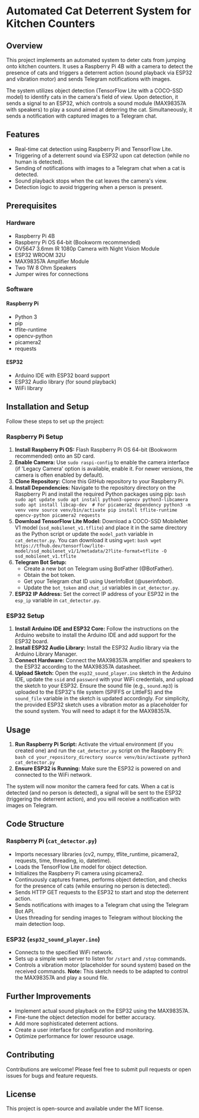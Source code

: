 # Automated Cat Deterrent System for Kitchen Counters

## Overview

This project implements an automated system to deter cats from jumping onto kitchen counters. It uses a Raspberry Pi 4B with a camera to detect the presence of cats and triggers a deterrent action (sound playback via ESP32 and vibration motor) and sends Telegram notifications with images.

The system utilizes object detection (TensorFlow Lite with a COCO-SSD model) to identify cats in the camera's field of view. Upon detection, it sends a signal to an ESP32, which controls a sound module (MAX98357A with speakers) to play a sound aimed at deterring the cat. Simultaneously, it sends a notification with captured images to a Telegram chat.

## Features

- Real-time cat detection using Raspberry Pi and TensorFlow Lite.
- Triggering of a deterrent sound via ESP32 upon cat detection (while no human is detected).
- Sending of notifications with images to a Telegram chat when a cat is detected.
- Sound playback stops when the cat leaves the camera's view.
- Detection logic to avoid triggering when a person is present.

## Prerequisites

### Hardware

- Raspberry Pi 4B
- Raspberry Pi OS 64-bit (Bookworm recommended)
- OV5647 3.6mm IR 1080p Camera with Night Vision Module
- ESP32 WROOM 32U
- MAX98357A Amplifier Module
- Two 1W 8 Ohm Speakers
- Jumper wires for connections

### Software

#### Raspberry Pi

- Python 3
- pip
- tflite-runtime
- opencv-python
- picamera2
- requests

#### ESP32

- Arduino IDE with ESP32 board support
- ESP32 Audio library (for sound playback)
- WiFi library

## Installation and Setup

Follow these steps to set up the project:

### Raspberry Pi Setup

1. **Install Raspberry Pi OS:** Flash Raspberry Pi OS 64-bit (Bookworm recommended) onto an SD card.
2. **Enable Camera:** Use `sudo raspi-config` to enable the camera interface (if 'Legacy Camera' option is available, enable it. For newer versions, the camera is often enabled by default).
3. **Clone Repository:** Clone this GitHub repository to your Raspberry Pi.
4. **Install Dependencies:** Navigate to the repository directory on the Raspberry Pi and install the required Python packages using pip:
   ``bash
   sudo apt update
   sudo apt install python3-opencv python3-libcamera
   sudo apt install libcap-dev  # For picamera2 dependency
   python3 -m venv venv
   source venv/bin/activate
   pip install tflite-runtime opencv-python picamera2 requests
   ``
5. **Download TensorFlow Lite Model:** Download a COCO-SSD MobileNet V1 model (`ssd_mobilenet_v1.tflite`) and place it in the same directory as the Python script or update the `model_path` variable in `cat_detector.py`. You can download it using `wget`:
   ``bash
   wget https://tfhub.dev/tensorflow/lite-model/ssd_mobilenet_v1/1/metadata/2?lite-format=tflite -O ssd_mobilenet_v1.tflite
   ``
6. **Telegram Bot Setup:**
   - Create a new bot on Telegram using BotFather (@BotFather).
   - Obtain the bot token.
   - Get your Telegram chat ID using UserInfoBot (@userinfobot).
   - Update the `bot_token` and `chat_id` variables in `cat_detector.py`.
7. **ESP32 IP Address:** Set the correct IP address of your ESP32 in the `esp_ip` variable in `cat_detector.py`.

### ESP32 Setup

1. **Install Arduino IDE and ESP32 Core:** Follow the instructions on the Arduino website to install the Arduino IDE and add support for the ESP32 board.
2. **Install ESP32 Audio Library:** Install the ESP32 Audio library via the Arduino Library Manager.
3. **Connect Hardware:** Connect the MAX98357A amplifier and speakers to the ESP32 according to the MAX98357A datasheet.
4. **Upload Sketch:** Open the `esp32_sound_player.ino` sketch in the Arduino IDE, update the `ssid` and `password` with your WiFi credentials, and upload the sketch to your ESP32. Ensure the sound file (e.g., `sound.mp3`) is uploaded to the ESP32's file system (SPIFFS or LittleFS) and the `sound_file` variable in the sketch is updated accordingly. For simplicity, the provided ESP32 sketch uses a vibration motor as a placeholder for the sound system. You will need to adapt it for the MAX98357A.

## Usage

1. **Run Raspberry Pi Script:** Activate the virtual environment (if you created one) and run the `cat_detector.py` script on the Raspberry Pi:
   ``bash
   cd your_repository_directory
   source venv/bin/activate
   python3 cat_detector.py
   ``
2. **Ensure ESP32 is Running:** Make sure the ESP32 is powered on and connected to the WiFi network.

The system will now monitor the camera feed for cats. When a cat is detected (and no person is detected), a signal will be sent to the ESP32 (triggering the deterrent action), and you will receive a notification with images on Telegram.

## Code Structure

### Raspberry Pi (`cat_detector.py`)

- Imports necessary libraries (cv2, numpy, tflite_runtime, picamera2, requests, time, threading, io, datetime).
- Loads the TensorFlow Lite model for object detection.
- Initializes the Raspberry Pi camera using picamera2.
- Continuously captures frames, performs object detection, and checks for the presence of cats (while ensuring no person is detected).
- Sends HTTP GET requests to the ESP32 to start and stop the deterrent action.
- Sends notifications with images to a Telegram chat using the Telegram Bot API.
- Uses threading for sending images to Telegram without blocking the main detection loop.

### ESP32 (`esp32_sound_player.ino`)

- Connects to the specified WiFi network.
- Sets up a simple web server to listen for `/start` and `/stop` commands.
- Controls a vibration motor (placeholder for sound system) based on the received commands. **Note:** This sketch needs to be adapted to control the MAX98357A and play a sound file.

## Further Improvements

- Implement actual sound playback on the ESP32 using the MAX98357A.
- Fine-tune the object detection model for better accuracy.
- Add more sophisticated deterrent actions.
- Create a user interface for configuration and monitoring.
- Optimize performance for lower resource usage.

## Contributing

Contributions are welcome! Please feel free to submit pull requests or open issues for bugs and feature requests.

## License

This project is open-source and available under the MIT license.
